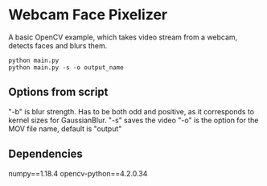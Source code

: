 # Webcam Face Pixelizer
A basic OpenCV example, which takes video stream from a webcam,
detects faces and blurs them.

```
python main.py
python main.py -s -o output_name
```


## Options from script

"-b" is blur strength. Has to be both odd and positive, as it corresponds
to kernel sizes for GaussianBlur.
"-s" saves the video
"-o" is the option for the MOV file name, default is "output"

## Dependencies
numpy==1.18.4
opencv-python==4.2.0.34
